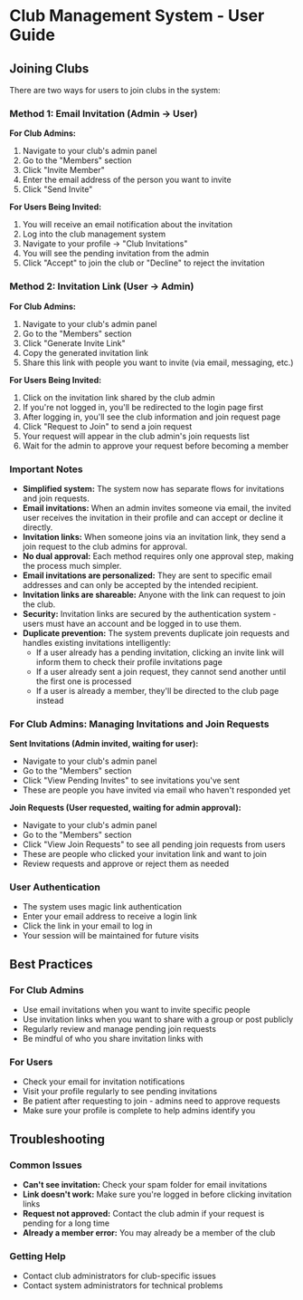 # Club Management System - User Guide

## Joining Clubs

There are two ways for users to join clubs in the system:

### Method 1: Email Invitation (Admin → User)

**For Club Admins:**
1. Navigate to your club's admin panel
2. Go to the "Members" section
3. Click "Invite Member"
4. Enter the email address of the person you want to invite
5. Click "Send Invite"

**For Users Being Invited:**
1. You will receive an email notification about the invitation
2. Log into the club management system
3. Navigate to your profile → "Club Invitations"
4. You will see the pending invitation from the admin
5. Click "Accept" to join the club or "Decline" to reject the invitation

### Method 2: Invitation Link (User → Admin)

**For Club Admins:**
1. Navigate to your club's admin panel
2. Go to the "Members" section
3. Click "Generate Invite Link"
4. Copy the generated invitation link
5. Share this link with people you want to invite (via email, messaging, etc.)

**For Users Being Invited:**
1. Click on the invitation link shared by the club admin
2. If you're not logged in, you'll be redirected to the login page first
3. After logging in, you'll see the club information and join request page
4. Click "Request to Join" to send a join request
5. Your request will appear in the club admin's join requests list
6. Wait for the admin to approve your request before becoming a member

### Important Notes

- **Simplified system:** The system now has separate flows for invitations and join requests.
- **Email invitations:** When an admin invites someone via email, the invited user receives the invitation in their profile and can accept or decline it directly.
- **Invitation links:** When someone joins via an invitation link, they send a join request to the club admins for approval.
- **No dual approval:** Each method requires only one approval step, making the process much simpler.
- **Email invitations are personalized:** They are sent to specific email addresses and can only be accepted by the intended recipient.
- **Invitation links are shareable:** Anyone with the link can request to join the club.
- **Security:** Invitation links are secured by the authentication system - users must have an account and be logged in to use them.
- **Duplicate prevention:** The system prevents duplicate join requests and handles existing invitations intelligently:
  - If a user already has a pending invitation, clicking an invite link will inform them to check their profile invitations page
  - If a user already sent a join request, they cannot send another until the first one is processed
  - If a user is already a member, they'll be directed to the club page instead

### For Club Admins: Managing Invitations and Join Requests

**Sent Invitations (Admin invited, waiting for user):**
- Navigate to your club's admin panel
- Go to the "Members" section
- Click "View Pending Invites" to see invitations you've sent
- These are people you have invited via email who haven't responded yet

**Join Requests (User requested, waiting for admin approval):**
- Navigate to your club's admin panel
- Go to the "Members" section
- Click "View Join Requests" to see all pending join requests from users
- These are people who clicked your invitation link and want to join
- Review requests and approve or reject them as needed

### User Authentication

- The system uses magic link authentication
- Enter your email address to receive a login link
- Click the link in your email to log in
- Your session will be maintained for future visits

## Best Practices

### For Club Admins
- Use email invitations when you want to invite specific people
- Use invitation links when you want to share with a group or post publicly
- Regularly review and manage pending join requests
- Be mindful of who you share invitation links with

### For Users
- Check your email for invitation notifications
- Visit your profile regularly to see pending invitations
- Be patient after requesting to join - admins need to approve requests
- Make sure your profile is complete to help admins identify you

## Troubleshooting

### Common Issues
- **Can't see invitation:** Check your spam folder for email invitations
- **Link doesn't work:** Make sure you're logged in before clicking invitation links
- **Request not approved:** Contact the club admin if your request is pending for a long time
- **Already a member error:** You may already be a member of the club

### Getting Help
- Contact club administrators for club-specific issues
- Contact system administrators for technical problems
